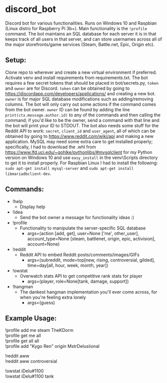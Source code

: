 # discord_bot
Discord bot for various functionalities. Runs on Windows 10 and Raspbian (Linux distro for Raspberry Pi 3b+). Main functionality is the `!profile` command. The bot maintains an SQL database for each server it is in that keeps track of all users in that server, and can store usernames across all of the major storefronts/game services (Steam, Battle.net, Epic, Origin etc). 

## Setup:

Clone repo to wherever and create a new virtual environment if preferred. Activate venv and install requirements from requirements.txt. The bot requires a few secret tokens that should be placed in bot/secrets.py, `token` and `owner` are for Discord. `token` can be obtained by going to https://discordapp.com/developers/applications/ and creating a new bot. `owner` is for major SQL database modifications such as adding/removing columns. The bot will only carry out some actions if the command comes from the bot owner. `owner` ID can be found by adding the line `print(ctx.message.author.id)` to any of the commands and then calling the command; if you'd like to be the owner, send a command with that line and the bot will print your ID to STDOUT. The bot also needs some stuff for the Reddit API to work: `secret`, `client_id` and `user_agent`, all of which can be obtained by going to https://www.reddit.com/wiki/api and making a new application. MySQL may need some extra care to get installed properly; specifically, I had to download the .whl from https://www.lfd.uci.edu/~gohlke/pythonlibs/#mysqlclient for my Python version on Windows 10 and use `easy_install` in the venv\Scripts directory to get it to install properly. For Raspbian Linux I had to install the following: `sudo apt-get install mysql-server` and `sudo apt-get install libmariadbclient-dev`.

## Commands:

- !help
  - Display help  
- !idea
  - Send the bot owner a message for functionality ideas :)  
- !profile 
  - Functionality to manipulate the server-specific SQL database
    - args=(action [add, get], user=None ['me', other_user], account_type=None [steam, battlenet, origin, epic, activision], account=None)  
- !reddit
  - Reddit API to embed Reddit posts/comments/images/GIFs
    - args=(subreddit, mode=top[new, rising, controversial, gilded], time=day[all, hour, week, month, year])  
- !owstat
  - Overwatch stats API to get competitive rank stats for player
    - args=(player, role=None[tank, damage, support])  
- !hangman 
  - The dankest hangman implementation you'll ever come across, for when you're feeling extra lonely
    - args=(guess)  

## Example Usage:
!profile add me steam TheKDorm  
!profile get me all  
!profile get all all  
!profile add "Kygo Ren" origin MstrDelusiional  

!reddit aww  
!reddit aww controversial  

!owstat iDelu#1100  
!owstat iDelu#1100 tank  
